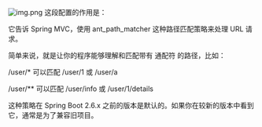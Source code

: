 ![img.png](img.png)
这段配置的作用是：

它告诉 Spring MVC，使用 ant_path_matcher 这种路径匹配策略来处理 URL 请求。

简单来说，就是让你的程序能够理解和匹配带有 通配符 的路径，比如：

/user/* 可以匹配 /user/1 或 /user/a

/user/** 可以匹配 /user/info 或 /user/1/details

这种策略在 Spring Boot 2.6.x 之前的版本是默认的。如果你在较新的版本中看到它，通常是为了兼容旧项目。

